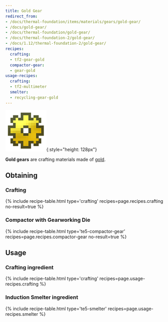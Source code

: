 ```yaml
---
title: Gold Gear
redirect_from:
- /docs/thermal-foundation/items/materials/gears/gold-gear/
- /docs/gold-gear/
- /docs/thermal-foundation/gold-gear/
- /docs/thermal-foundation-2/gold-gear/
- /docs/1.12/thermal-foundation-2/gold-gear/
recipes:
  crafting:
  - tf2-gear-gold
  compactor-gear:
  - gear-gold
usage-recipes:
  crafting:
  - tf2-multimeter
  smelter:
  - recycling-gear-gold
---
```


![Gold gear](/assets/images/thermal-foundation-2/gear-gold.png){:style="height: 128px"}


**Gold gears** are crafting materials made of
[gold](https://minecraft.gamepedia.com/Gold_Ingot).


Obtaining
---------

### Crafting
{% include recipe-table.html type='crafting' recipes=page.recipes.crafting no-result=true %}

### Compactor with Gearworking Die
{% include recipe-table.html type='te5-compactor-gear' recipes=page.recipes.compactor-gear no-result=true %}


Usage
-----

### Crafting ingredient
{% include recipe-table.html type='crafting' recipes=page.usage-recipes.crafting %}

### Induction Smelter ingredient
{% include recipe-table.html type='te5-smelter' recipes=page.usage-recipes.smelter %}
